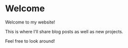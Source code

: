 # Welcome


Welcome to my website!

This is where I'll share blog posts as well as new projects.

Feel free to look around!
